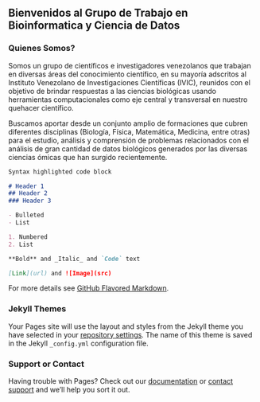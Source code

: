 ## Bienvenidos al Grupo de Trabajo en Bioinformatica y Ciencia de Datos

### Quienes Somos?

Somos un grupo de científicos e investigadores venezolanos que trabajan en diversas áreas del conocimiento científico, en su mayoría adscritos al Instituto Venezolano de Investigaciones Científicas (IVIC), reunidos con el objetivo de brindar respuestas a las ciencias biológicas usando herramientas computacionales como eje central y transversal en nuestro quehacer científico.

Buscamos aportar desde un conjunto amplio de formaciones que cubren diferentes disciplinas (Biología, Física, Matemática, Medicina, entre otras) para el estudio, análisis y comprensión de problemas relacionados con el análisis de gran cantidad de datos biológicos generados por las diversas ciencias ómicas que han surgido recientemente.


```markdown
Syntax highlighted code block

# Header 1
## Header 2
### Header 3

- Bulleted
- List

1. Numbered
2. List

**Bold** and _Italic_ and `Code` text

[Link](url) and ![Image](src)
```

For more details see [GitHub Flavored Markdown](https://guides.github.com/features/mastering-markdown/).

### Jekyll Themes

Your Pages site will use the layout and styles from the Jekyll theme you have selected in your [repository settings](https://github.com/data-bioinfo-vzla/databioinfovzla.github.io/settings). The name of this theme is saved in the Jekyll `_config.yml` configuration file.

### Support or Contact

Having trouble with Pages? Check out our [documentation](https://help.github.com/categories/github-pages-basics/) or [contact support](https://github.com/contact) and we’ll help you sort it out.
